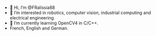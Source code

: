 - 👋 Hi, I’m @FRalissia88
- 👀 I’m interested in robotics, computer vision, industrial computing and electrical engineering.
- 🌱 I’m currently learning OpenCV4 in C/C++.
- French, English and German.

<!---
FRalissia88/FRalissia88 is a ✨ special ✨ repository because its `README.md` (this file) appears on your GitHub profile.
You can click the Preview link to take a look at your changes.
--->
